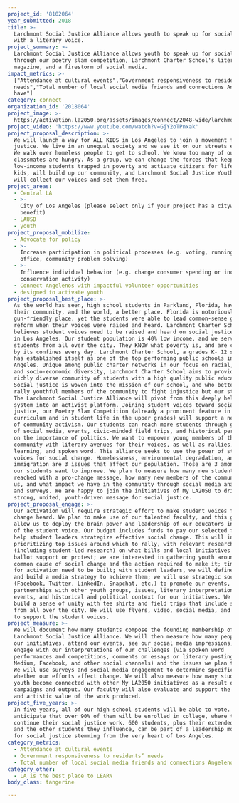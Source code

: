 ```yaml
---
project_id: '8102064'
year_submitted: 2018
title: >-
  Larchmont Social Justice Alliance allows youth to speak up for social justice
  with a literary voice.
project_summary: >-
  Larchmont Social Justice Alliance allows youth to speak up for social justice
  through our poetry slam competition, Larchmont Charter School's literary
  magazine, and a firestorm of social media.
impact_metrics: >-
  ["Attendance at cultural events","Government responsiveness to residents’
  needs","Total number of local social media friends and connections Angelenos
  have"]
category: connect
organization_id: '2018064'
project_image: >-
  https://activation.la2050.org/assets/images/connect/2048-wide/larchmont-charter-school.jpg
project_video: 'https://www.youtube.com/watch?v=GjY2oTPnxak'
project_proposal_description: >-
  We will launch a way for ALL KIDS in Los Angeles to join a movement for social
  justice. We live in an unequal society and we see it on our streets every day.
  We walk over homeless people to get to school. We know too many of our
  classmates are hungry. As a group, we can change the forces that keep
  low-income students trapped in poverty and activate citizens for life. We, the
  kids, will build up our community, and Larchmont Social Justice Youth Alliance
  will collect our voices and set them free.
project_areas:
  - Central LA
  - >-
    City of Los Angeles (please select only if your project has a citywide
    benefit)
  - LAUSD
  - youth
project_proposal_mobilize:
  - Advocate for policy
  - >-
    Increase participation in political processes (e.g. voting, running for
    office, community problem solving)
  - >-
    Influence individual behavior (e.g. change consumer spending or increase
    conservation activity)
  - Connect Angelenos with impactful volunteer opportunities
  - designed to activate youth
project_proposal_best_place: >-
  As the world has seen, high school students in Parkland, Florida, have made
  their community, and the world, a better place. Florida is notoriously
  gun-friendly place, yet the students were able to lead common-sense gun law
  reform when their voices were raised and heard. Larchmont Charter School
  believes student voices need to be raised and heard on social justice issues
  in Los Angeles. Our student population is 40% low income, and we serve
  students from all over the city. They KNOW what poverty is, and are confronted
  by its confines every day. Larchmont Charter School, a grades K- 12 school,
  has established itself as one of the top performing public schools in Los
  Angeles. Unique among public charter networks in our focus on racial, ethnic,
  and socio-economic diversity, Larchmont Charter School aims to provide a
  richly diverse community of students with a high quality public education.
  Social justice is woven into the mission of our school, and who better to
  rally youthful members of the community to fight injustice but our students?
  The Larchmont Social Justice Alliance will pivot from this deeply held value
  system into an activist platform. Joining student voices toward social
  justice, our Poetry Slam Competition (already a prominent feature in our
  curriculum and in student life in the upper grades) will support a new level
  of community activism. Our students can reach more students through guided use
  of social media, events, civic-minded field trips, and historical perspective
  on the importance of politics. We want to empower young members of the
  community with literary avenues for their voices, as well as rallies, service
  learning, and spoken word. This alliance seeks to use the power of student
  voices for social change. Homelessness, environmental degradation, and
  immigration are 3 issues that affect our population. Those are 3 among many
  our students want to improve. We plan to measure how many new students are
  reached with a pro-change message, how many new members of the community join
  us, and what impact we have in the community through social media analytics
  and surveys. We are happy to join the initiatives of My LA2050 to drive a
  strong, united, youth-driven message for social justice.
project_proposal_engage: >-
  Our activation will require strategic effort to make student voices for social
  change heard. We plan to make use of our talented faculty, and this grant will
  allow us to deploy the brain power and leadership of our educators in service
  of the student voice. Our budget includes funds to pay our selected faculty to
  help student leaders strategize effective social change. This will include 1.)
  prioritizing top issues around which to rally, with relevant research
  (including student-led research) on what bills and local initiatives need
  ballot support or protest; we are interested in gathering youth around the
  common cause of social change and the action required to make it; timelines
  for activation need to be built; with student leaders, we will define goals
  and build a media strategy to achieve them; we will use strategic social media
  (Facebook, Twitter, LinkedIn, Snapchat, etc.) to promote our events, rallies,
  partnerships with other youth groups, issues, literary interpretations of
  events, and historical and political context for our initiatives. We will also
  build a sense of unity with tee shirts and field trips that include students
  from all over the city. We will use flyers, video, social media, and publicity
  to support the student voices.
project_measure: >-
  We will document how many students compose the founding membership of
  Larchmont Social Justice Alliance. We will then measure how many people join
  our initiatives, attend our events, see our social media impressions, and
  engage with our interpretations of our challenges (via spoken word
  performances and competitions, comments on essays or literary postings via
  Medium, Facebook, and other social channels) and the issues we plan to effect.
  We will use surveys and social media engagement to determine specifically
  whether our efforts affect change. We will also measure how many students and
  youth become connected with other My LA2050 initiatives as a result of our
  campaigns and output. Our faculty will also evaluate and support the literary
  and artistic value of the work produced.
project_five_years: >-
  In five years, all of our high school students will be able to vote. We
  anticipate that over 90% of them will be enrolled in college, where they can
  continue their social justice work. 600 students, plus their extended families
  and the other students they influence, can be part of a leadership movement
  for social justice stemming from the very heart of Los Angeles.
category_metrics:
  - Attendance at cultural events
  - Government responsiveness to residents’ needs
  - Total number of local social media friends and connections Angelenos have
category_other:
  - LA is the best place to LEARN
body_class: tangerine

---
```

